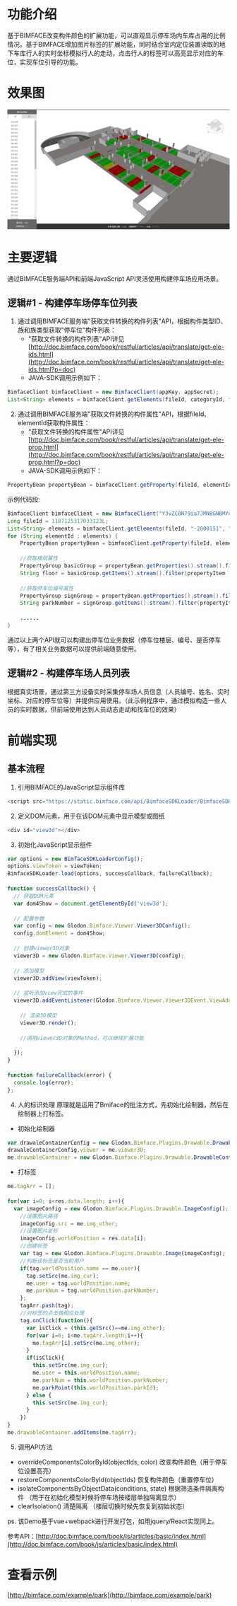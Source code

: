 # 功能介绍

基于BIMFACE改变构件颜色的扩展功能，可以直观显示停车场内车库占用的比例情况。基于BIMFACE增加图片标签的扩展功能，同时结合室内定位装置读取的地下车库行人的实时坐标模拟行人的走动，点击行人的标签可以高亮显示对应的车位，实现车位引导的功能。

# 效果图
![view](resources/img/view.jpg)

# 主要逻辑

通过BIMFACE服务端API和前端JavaScript API灵活使用构建停车场应用场景。

## 逻辑#1 - 构建停车场停车位列表

1. 通过调用BIMFACE服务端"获取文件转换的构件列表"API，根据构件类型ID、族和族类型获取"停车位"构件列表：
   * "获取文件转换的构件列表"API详见[http://doc.bimface.com/book/restful/articles/api/translate/get-ele-ids.html](http://doc.bimface.com/book/restful/articles/api/translate/get-ele-ids.html?p=doc)
   * JAVA-SDK调用示例如下：
```java
BimfaceClient bimfaceClient = new BimfaceClient(appKey, appSecret);
List<String> elements = bimfaceClient.getElements(fileId, categoryId, family, familyType);
```
2. 通过调用BIMFACE服务端"获取文件转换的构件属性"API，根据fileId、elementId获取构件属性：
   * "获取文件转换的构件属性"API详见[http://doc.bimface.com/book/restful/articles/api/translate/get-ele-prop.html](http://doc.bimface.com/book/restful/articles/api/translate/get-ele-prop.html?p=doc)
   * JAVA-SDK调用示例如下：
```java
PropertyBean propertyBean = bimfaceClient.getProperty(fileId, elementId);
```
示例代码段:
```java
BimfaceClient bimfaceClient = new BimfaceClient("Y3vZC8N79ia7JMNBGNBMYuRnJkf12345", "1TrD4kG3h4X2rc3bHa69abxk6sK12345");
Long fileId = 1187125317033123L;
List<String> elements = bimfaceClient.getElements(fileId, "-2000151", "车-停车位-基于面", "车-停车位-基于面");
for (String elementId : elements) {
    PropertyBean propertyBean = bimfaceClient.getProperty(fileId, elementId);
	
	//获取楼层属性
	PropertyGroup basicGroup = propertyBean.getProperties().stream().filter(propertyGroup -> propertyGroup.getGroup().equals("基本属性")).findFirst().get();
    String floor = basicGroup.getItems().stream().filter(propertyItem -> propertyItem.getKey().equals("floor")).findFirst().get().getValue().toString();

	//获取停车位编号属性
    PropertyGroup signGroup = propertyBean.getProperties().stream().filter(propertyGroup -> propertyGroup.getGroup().equals("标识数据")).findFirst().get();
    String parkNumber = signGroup.getItems().stream().filter(propertyItem -> propertyItem.getKey().equals("编号")).findFirst().get().getValue().toString();
	
	......
}
```
通过以上两个API就可以构建出停车位业务数据（停车位楼层、编号、是否停车等），有了相关业务数据可以提供前端随意使用。

## 逻辑#2 - 构建停车场人员列表

根据真实场景，通过第三方设备实时采集停车场人员信息（人员编号、姓名、实时坐标、对应的停车位等）并提供应用使用。（此示例程序中，通过模拟构造一些人员的实时数据，供前端使用达到人员动态走动和找车位的效果）

# 前端实现
## 基本流程
1. 引用BIMFACE的JavaScript显示组件库
```javascript
<script src="https://static.bimface.com/api/BimfaceSDKLoader/BimfaceSDKLoader@latest-release.js" charset="utf-8"></script>
```
2. 定义DOM元素，用于在该DOM元素中显示模型或图纸
```javascript
<div id="view3d"></div>
```
3. 初始化JavaScript显示组件
```javascript
var options = new BimfaceSDKLoaderConfig();
options.viewToken = viewToken;
BimfaceSDKLoader.load(options, successCallback, failureCallback);

function successCallback() {
  // 获取DOM元素
  var dom4Show = document.getElementById('view3d');

  // 配置参数
  var config = new Glodon.Bimface.Viewer.Viewer3DConfig();
  config.domElement = dom4Show;

  // 创建viewer3D对象
  viewer3D = new Glodon.Bimface.Viewer.Viewer3D(config);

  // 添加模型
  viewer3D.addView(viewToken);

  // 监听添加view完成的事件
  viewer3D.addEventListener(Glodon.Bimface.Viewer.Viewer3DEvent.ViewAdded, function() {
    
    // 渲染3D模型
    viewer3D.render();

    //调用viewer3D对象的Method，可以继续扩展功能

  });
}

function failureCallback(error) {
  console.log(error);
};
```
4. 人的标识处理
原理就是运用了Bmiface的批注方式，先初始化绘制器，然后在绘制器上打标签。
  * 初始化绘制器
  ```javascript
  var drawaleContainerConfig = new Glodon.Bimface.Plugins.Drawable.DrawableContainerConfig();
  drawaleContainerConfig.viewer = me.viewer3D;
  me.drawableContainer = new Glodon.Bimface.Plugins.Drawable.DrawableContainer(drawaleContainerConfig);
  ```
  * 打标签
  ```javascript
  me.tagArr = [];

  for(var i=0; i<res.data.length; i++){
    var imageConfig = new Glodon.Bimface.Plugins.Drawable.ImageConfig();
      //设置图片路径
      imageConfig.src = me.img_other;
      //设置图片坐标
      imageConfig.worldPosition = res.data[i];
      //创建标签
      var tag = new Glodon.Bimface.Plugins.Drawable.Image(imageConfig);
      //判断该标签是否当前用户
      if(tag.worldPosition.name == me.user){
        tag.setSrc(me.img_cur);
        me.user = tag.worldPosition.name;
        me.parkNum = tag.worldPosition.parkNumber;
      };
      tagArr.push(tag);
      //对标签的点击做相应处理
      tag.onClick(function(){
        var isClick = (this.getSrc()==me.img_other);
        for(var i=0; i<me.tagArr.length;i++){
          me.tagArr[i].setSrc(me.img_other);
        }
        if(isClick){
          this.setSrc(me.img_cur);
          me.user = this.worldPosition.name;
          me.parkNum = this.worldPosition.parkNumber;
          me.parkPoint(this.worldPosition.parkId);
        } else {
          this.setSrc(me.img_cur);
        }
      })
  }
  me.drawableContainer.addItems(me.tagArr);
  ```
5. 调用API方法
  * overrideComponentsColorById(objectIds, color) 改变构件颜色（用于停车位设置高亮）
  * restoreComponentsColorById(objectIds) 恢复构件颜色（重置停车位）
  * isolateComponentsByObjectData(conditions, state) 根据筛选条件隔离构件 （用于在初始化模型时候将停车场按楼层单独隔离显示）
  * clearIsolation() 清楚隔离 （楼层切换时候先恢复到初始状态）


ps. 该Demo基于vue+webpack进行开发打包，如用jquery/React实现同上。

参考API：[http://doc.bimface.com/book/js/articles/basic/index.html](http://doc.bimface.com/book/js/articles/basic/index.html)

# 查看示例

[http://bimface.com/example/park](http://bimface.com/example/park)
